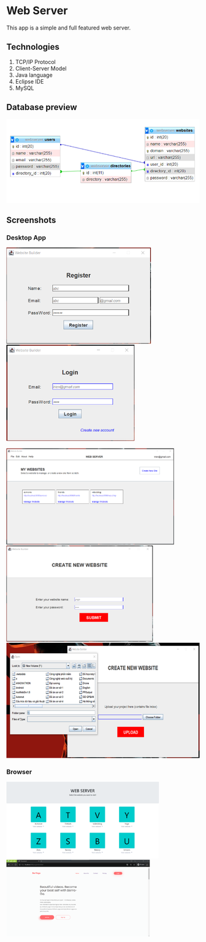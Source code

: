 # Web Server
This app is a simple and full featured web server.

## Technologies

  1. TCP/IP Protocol
  2. Client-Server Model
  3. Java language
  4. Eclipse IDE
  5. MySQL
 
## Database preview

![Database Preview](https://github.com/Nbtrien/Web-server/blob/main/database/data.png)

## Screenshots
### Desktop App
<div>
  <img src = "https://github.com/Nbtrien/Web-server/blob/main/database/w1.png" alt = "" height="250px"/>
  <img src = "https://github.com/Nbtrien/Web-server/blob/main/database/w2.png" alt = "" height="250px"/>
</div>
<br/>

<div>
  <img src = "https://github.com/Nbtrien/Web-server/blob/main/database/w3.png" alt = "" height="250px"/>
  <img src = "https://github.com/Nbtrien/Web-server/blob/main/database/w4.png" alt = "" height="250px"/>
  <img src = "https://github.com/Nbtrien/Web-server/blob/main/database/w5.png" alt = "" height="300px"/>
</div>

### Browser
<div>
  <img src = "https://github.com/Nbtrien/Web-server/blob/main/database/w7.png" alt = "" height="200px"/>
  <img src = "https://github.com/Nbtrien/Web-server/blob/main/database/w6.png" alt = "" height="200px"/>
</div>
